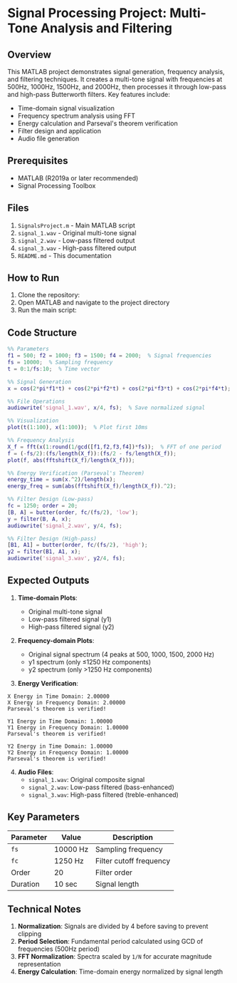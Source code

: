 # Signal Processing Project: Multi-Tone Analysis and Filtering

## Overview
This MATLAB project demonstrates signal generation, frequency analysis, and filtering techniques. It creates a multi-tone signal with frequencies at 500Hz, 1000Hz, 1500Hz, and 2000Hz, then processes it through low-pass and high-pass Butterworth filters. Key features include:
- Time-domain signal visualization
- Frequency spectrum analysis using FFT
- Energy calculation and Parseval's theorem verification
- Filter design and application
- Audio file generation

## Prerequisites
- MATLAB (R2019a or later recommended)
- Signal Processing Toolbox

## Files
1. `SignalsProject.m` - Main MATLAB script
2. `signal_1.wav` - Original multi-tone signal
3. `signal_2.wav` - Low-pass filtered output
4. `signal_3.wav` - High-pass filtered output
5. `README.md` - This documentation

## How to Run
1. Clone the repository:
2. Open MATLAB and navigate to the project directory
3. Run the main script:


## Code Structure
```matlab
%% Parameters
f1 = 500; f2 = 1000; f3 = 1500; f4 = 2000;  % Signal frequencies
fs = 10000;  % Sampling frequency
t = 0:1/fs:10;  % Time vector

%% Signal Generation
x = cos(2*pi*f1*t) + cos(2*pi*f2*t) + cos(2*pi*f3*t) + cos(2*pi*f4*t);

%% File Operations
audiowrite('signal_1.wav', x/4, fs);  % Save normalized signal

%% Visualization
plot(t(1:100), x(1:100));  % Plot first 10ms

%% Frequency Analysis
X_f = fft(x(1:round(1/gcd([f1,f2,f3,f4])*fs));  % FFT of one period
f = (-fs/2):(fs/length(X_f)):(fs/2 - fs/length(X_f));
plot(f, abs(fftshift(X_f)/length(X_f)));

%% Energy Verification (Parseval's Theorem)
energy_time = sum(x.^2)/length(x);
energy_freq = sum(abs(fftshift(X_f)/length(X_f)).^2);

%% Filter Design (Low-pass)
fc = 1250; order = 20;
[B, A] = butter(order, fc/(fs/2), 'low');
y = filter(B, A, x);
audiowrite('signal_2.wav', y/4, fs);

%% Filter Design (High-pass)
[B1, A1] = butter(order, fc/(fs/2), 'high');
y2 = filter(B1, A1, x);
audiowrite('signal_3.wav', y2/4, fs);
```

## Expected Outputs
1. **Time-domain Plots**:
   - Original multi-tone signal
   - Low-pass filtered signal (y1)
   - High-pass filtered signal (y2)

2. **Frequency-domain Plots**:
   - Original signal spectrum (4 peaks at 500, 1000, 1500, 2000 Hz)
   - y1 spectrum (only ≤1250 Hz components)
   - y2 spectrum (only >1250 Hz components)

3. **Energy Verification**:
```
X Energy in Time Domain: 2.00000
X Energy in Frequency Domain: 2.00000
Parseval's theorem is verified!

Y1 Energy in Time Domain: 1.00000
Y1 Energy in Frequency Domain: 1.00000
Parseval's theorem is verified!

Y2 Energy in Time Domain: 1.00000
Y2 Energy in Frequency Domain: 1.00000
Parseval's theorem is verified!
```

4. **Audio Files**:
   - `signal_1.wav`: Original composite signal
   - `signal_2.wav`: Low-pass filtered (bass-enhanced)
   - `signal_3.wav`: High-pass filtered (treble-enhanced)

## Key Parameters
| Parameter | Value | Description |
|-----------|-------|-------------|
| `fs` | 10000 Hz | Sampling frequency |
| `fc` | 1250 Hz | Filter cutoff frequency |
| Order | 20 | Filter order |
| Duration | 10 sec | Signal length |

## Technical Notes
1. **Normalization**: Signals are divided by 4 before saving to prevent clipping
2. **Period Selection**: Fundamental period calculated using GCD of frequencies (500Hz period)
3. **FFT Normalization**: Spectra scaled by `1/N` for accurate magnitude representation
4. **Energy Calculation**: Time-domain energy normalized by signal length

